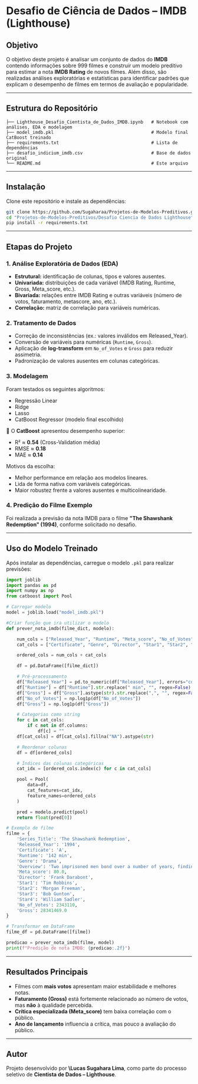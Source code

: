 #  Desafio de Ciência de Dados – IMDB (Lighthouse)

##  Objetivo

O objetivo deste projeto é analisar um conjunto de dados do **IMDB** contendo informações sobre 999 filmes e construir um modelo preditivo para estimar a nota **IMDB Rating** de novos filmes. Além disso, são realizadas análises exploratórias e estatísticas para identificar padrões que explicam o desempenho de filmes em termos de avaliação e popularidade.

---

## Estrutura do Repositório

```
├── Lighthouse_Desafio_Cientista_de_Dados_IMDB.ipynb   # Notebook com análises, EDA e modelagem
├── model_imdb.pkl                                     # Modelo final CatBoost treinado
├── requirements.txt                                   # Lista de dependências
├── desafio_indicium_imdb.csv                          # Base de dados original
└── README.md                                          # Este arquivo
```

---

## Instalação

Clone este repositório e instale as dependências:

```bash
git clone https://github.com/Sugaharaa/Projetos-de-Modelos-Preditivos.git
cd "Projetos-de-Modelos-Preditivos/Desafio Ciencia de Dados Lighthouse"
pip install -r requirements.txt
```

---

## Etapas do Projeto

### 1. Análise Exploratória de Dados (EDA)

* **Estrutural:** identificação de colunas, tipos e valores ausentes.
* **Univariada:** distribuições de cada variável (IMDB Rating, Runtime, Gross, Meta\_score, etc.).
* **Bivariada:** relações entre IMDB Rating e outras variáveis (número de votos, faturamento, metascore, ano, etc.).
* **Correlação:** matriz de correlação para variáveis numéricas.

### 2. Tratamento de Dados

* Correção de inconsistências (ex.: valores inválidos em Released\_Year).
* Conversão de variáveis para numéricas (`Runtime`, `Gross`).
* Aplicação de **log-transform** em `No_of_Votes` e `Gross` para reduzir assimetria.
* Padronização de valores ausentes em colunas categóricas.

### 3. Modelagem

Foram testados os seguintes algoritmos:

* Regressão Linear
* Ridge
* Lasso
* CatBoost Regressor (modelo final escolhido)

📌 O **CatBoost** apresentou desempenho superior:

* R² ≈ **0.54** (Cross-Validation média)
* RMSE ≈ **0.18**
* MAE ≈ **0.14**

Motivos da escolha:

* Melhor performance em relação aos modelos lineares.
* Lida de forma nativa com variáveis categóricas.
* Maior robustez frente a valores ausentes e multicolinearidade.

### 4. Predição do Filme Exemplo

Foi realizada a previsão da nota IMDB para o filme **"The Shawshank Redemption" (1994)**, conforme solicitado no desafio.

---

## Uso do Modelo Treinado

Após instalar as dependências, carregue o modelo `.pkl` para realizar previsões:

```python
import joblib
import pandas as pd
import numpy as np
from catboost import Pool

# Carregar modelo
model = joblib.load("model_imdb.pkl")

#Criar função que ira utilizar o modelo
def prever_nota_imdb(filme_dict, modelo):

    num_cols = ["Released_Year", "Runtime", "Meta_score", "No_of_Votes", "Gross"]
    cat_cols = ["Certificate", "Genre", "Director", "Star1", "Star2", "Star3", "Star4"]

    ordered_cols = num_cols + cat_cols

    df = pd.DataFrame([filme_dict])

    # Pré-processamento
    df["Released_Year"] = pd.to_numeric(df["Released_Year"], errors="coerce")
    df["Runtime"] = df["Runtime"].str.replace(" min", "", regex=False).astype(float)
    df["Gross"] = df["Gross"].astype(str).str.replace(",", "", regex=False).astype(float)
    df["No_of_Votes"] = np.log1p(df["No_of_Votes"])
    df["Gross"] = np.log1p(df["Gross"])

    # Categorias como string
    for c in cat_cols:
        if c not in df.columns:
            df[c] = ""
    df[cat_cols] = df[cat_cols].fillna("NA").astype(str)

    # Reordenar colunas
    df = df[ordered_cols]

    # Índices das colunas categóricas
    cat_idx = [ordered_cols.index(c) for c in cat_cols]

    pool = Pool(
        data=df,
        cat_features=cat_idx,
        feature_names=ordered_cols
    )

    pred = modelo.predict(pool)
    return float(pred[0])

# Exemplo de filme
filme = {
    'Series_Title': 'The Shawshank Redemption',
    'Released_Year': '1994',
    'Certificate': 'A',
    'Runtime': '142 min',
    'Genre': 'Drama',
    'Overview': 'Two imprisoned men bond over a number of years, finding solace and eventual redemption through acts of common decency.',
    'Meta_score': 80.0,
    'Director': 'Frank Darabont',
    'Star1': 'Tim Robbins',
    'Star2': 'Morgan Freeman',
    'Star3': 'Bob Gunton',
    'Star4': 'William Sadler',
    'No_of_Votes': 2343110,
    'Gross': 28341469.0
}

# Transformar em DataFrame
filme_df = pd.DataFrame([filme])

predicao = prever_nota_imdb(filme, model)
print(f"Predição de nota IMDB: {predicao:.2f}")
```

---

## Resultados Principais

* Filmes com **mais votos** apresentam maior estabilidade e melhores notas.
* **Faturamento (Gross)** está fortemente relacionado ao número de votos, mas **não** à qualidade percebida.
* **Crítica especializada (Meta\_score)** tem baixa correlação com o público.
* **Ano de lançamento** influencia a crítica, mas pouco a avaliação do público.

---

## Autor

Projeto desenvolvido por **\Lucas Sugahara Lima**, como parte do processo seletivo de **Cientista de Dados – Lighthouse**.
